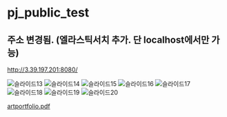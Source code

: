 # pj_public_test

## 주소 변경됨. (엘라스틱서치 추가. 단 localhost에서만 가능)
http://3.39.197.201:8080/
<!-- ![슬라이드1](https://user-images.githubusercontent.com/109077040/206078501-f188ece1-b28a-4fe6-8a6f-5d6d57ee711c.PNG)
![슬라이드2](https://user-images.githubusercontent.com/109077040/206078505-b421ee31-ca5f-4b8b-a6ab-3a78f2eb99b5.PNG)
![슬라이드3](https://user-images.githubusercontent.com/109077040/206078508-bccc1994-981c-489e-bdd8-4819bb274055.PNG)
![슬라이드4](https://user-images.githubusercontent.com/109077040/206078512-6a9a684b-b2ea-4c86-8e59-b14f73bbe1b1.PNG)
![슬라이드5](https://user-images.githubusercontent.com/109077040/206078515-34d05116-dde4-437b-88c6-2f5dc70c5055.PNG)
![슬라이드6](https://user-images.githubusercontent.com/109077040/206078516-5c629a0a-6059-404d-acfa-341e34c671c3.PNG)
![슬라이드7](https://user-images.githubusercontent.com/109077040/206078518-c189d8e2-e8a4-4737-9a50-e31657b82202.PNG)
![슬라이드8](https://user-images.githubusercontent.com/109077040/206078520-f270c411-03e1-46bd-ad67-7d4bae41b043.PNG)
![슬라이드9](https://user-images.githubusercontent.com/109077040/206078521-580f4453-d59d-43eb-be0f-8085834f8c5c.PNG)
![슬라이드10](https://user-images.githubusercontent.com/109077040/206078522-6d80ed54-4df8-4ff7-8b4e-775b8b228dfc.PNG)
![슬라이드11](https://user-images.githubusercontent.com/109077040/206078525-91de850f-84a1-4761-9ab9-6644fa3012b6.PNG)
![슬라이드12](https://user-images.githubusercontent.com/109077040/206078528-eb97ed4a-9bae-451b-9cbe-fce2935109f9.PNG) -->
![슬라이드13](https://user-images.githubusercontent.com/109077040/206078531-1ab0b065-069d-4a17-84c2-8b08c5f9da03.PNG)
![슬라이드14](https://user-images.githubusercontent.com/109077040/206078533-c5497a38-5029-45c7-a523-ccd17b8430b1.PNG)
![슬라이드15](https://user-images.githubusercontent.com/109077040/206078536-15ed503e-da40-49bf-9109-6a12e498c38d.PNG)
![슬라이드16](https://user-images.githubusercontent.com/109077040/206078537-5f1107e0-3087-4660-b118-d0db9c8d5c86.PNG)
![슬라이드17](https://user-images.githubusercontent.com/109077040/206078540-6d5aec63-8cf5-415f-b147-3cc6f73af249.PNG)
![슬라이드18](https://user-images.githubusercontent.com/109077040/206078543-5af2b841-759a-4195-b646-a6fe1a2ee39c.PNG)
![슬라이드19](https://user-images.githubusercontent.com/109077040/206078545-c52af6b6-9e6e-46b6-955f-0b1529863631.PNG)
![슬라이드20](https://user-images.githubusercontent.com/109077040/206078547-8354e736-3729-4f12-ac98-d8e460938a30.PNG)
<!-- ![슬라이드21](https://user-images.githubusercontent.com/109077040/206078548-8edfed10-6d93-4ef0-b331-51983801bdd1.PNG) -->


[artportfolio.pdf](https://github.com/aqwsde321/pj_public_test/files/10172355/artportfolio.pdf)

<!-- <img src="https://user-images.githubusercontent.com/109077040/206078501-f188ece1-b28a-4fe6-8a6f-5d6d57ee711c.PNG">
<img src="https://user-images.githubusercontent.com/109077040/206078505-b421ee31-ca5f-4b8b-a6ab-3a78f2eb99b5.PNG">
<img src="https://user-images.githubusercontent.com/109077040/206078508-bccc1994-981c-489e-bdd8-4819bb274055.PNG">
<img src="https://user-images.githubusercontent.com/109077040/206078512-6a9a684b-b2ea-4c86-8e59-b14f73bbe1b1.PNG">
<img src="https://user-images.githubusercontent.com/109077040/206078515-34d05116-dde4-437b-88c6-2f5dc70c5055.PNG">
<img src="https://user-images.githubusercontent.com/109077040/206078516-5c629a0a-6059-404d-acfa-341e34c671c3.PNG">
<img src="https://user-images.githubusercontent.com/109077040/206078518-c189d8e2-e8a4-4737-9a50-e31657b82202.PNG">
<img src="https://user-images.githubusercontent.com/109077040/206078520-f270c411-03e1-46bd-ad67-7d4bae41b043.PNG">
<img src="https://user-images.githubusercontent.com/109077040/206078521-580f4453-d59d-43eb-be0f-8085834f8c5c.PNG">
<img src="https://user-images.githubusercontent.com/109077040/206078522-6d80ed54-4df8-4ff7-8b4e-775b8b228dfc.PNG">
<img src="https://user-images.githubusercontent.com/109077040/206078525-91de850f-84a1-4761-9ab9-6644fa3012b6.PNG">
<img src="https://user-images.githubusercontent.com/109077040/206078528-eb97ed4a-9bae-451b-9cbe-fce2935109f9.PNG">
<img src="https://user-images.githubusercontent.com/109077040/206078531-1ab0b065-069d-4a17-84c2-8b08c5f9da03.PNG">
<img src="https://user-images.githubusercontent.com/109077040/206078533-c5497a38-5029-45c7-a523-ccd17b8430b1.PNG">
<img src="https://user-images.githubusercontent.com/109077040/206078536-15ed503e-da40-49bf-9109-6a12e498c38d.PNG">
<img src="https://user-images.githubusercontent.com/109077040/206078537-5f1107e0-3087-4660-b118-d0db9c8d5c86.PNG">
<img src="https://user-images.githubusercontent.com/109077040/206078540-6d5aec63-8cf5-415f-b147-3cc6f73af249.PNG">
<img src="https://user-images.githubusercontent.com/109077040/206078543-5af2b841-759a-4195-b646-a6fe1a2ee39c.PNG">
<img src="https://user-images.githubusercontent.com/109077040/206078545-c52af6b6-9e6e-46b6-955f-0b1529863631.PNG">
<img src="https://user-images.githubusercontent.com/109077040/206078547-8354e736-3729-4f12-ac98-d8e460938a30.PNG">
<img src="https://user-images.githubusercontent.com/109077040/206078548-8edfed10-6d93-4ef0-b331-51983801bdd1.PNG">
 -->
